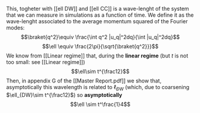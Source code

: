 This, togheter with [[ell DW]] and [[ell CC]] is a wave-lenght of the system that we can measure in simulations as a function of time.
We define it as the wave-lenght associated to the average momentum squared of the Fourier modes:
$$\braket{q^2}\equiv \frac{\int q^2 |u_q|^2dq}{\int |u_q|^2dq}$$
$$\ell \equiv \frac{2\pi}{\sqrt{\braket{q^2}}}$$
We know from [[Linear regime]] that, during the **linear regime** (but $t$ is not too small: see [[Linear regime]])
$$\ell\sim t^{\frac12}$$
Then, in appendix G of the [[Master Report.pdf]] we show that, asymptotically this wavelength is related to $\ell_{ÐW}$ (which, due to coarsening $\ell_{DW}\sim t^{\frac12}$)  so **asymptotically**
$$\ell \sim t^\frac{1}4$$